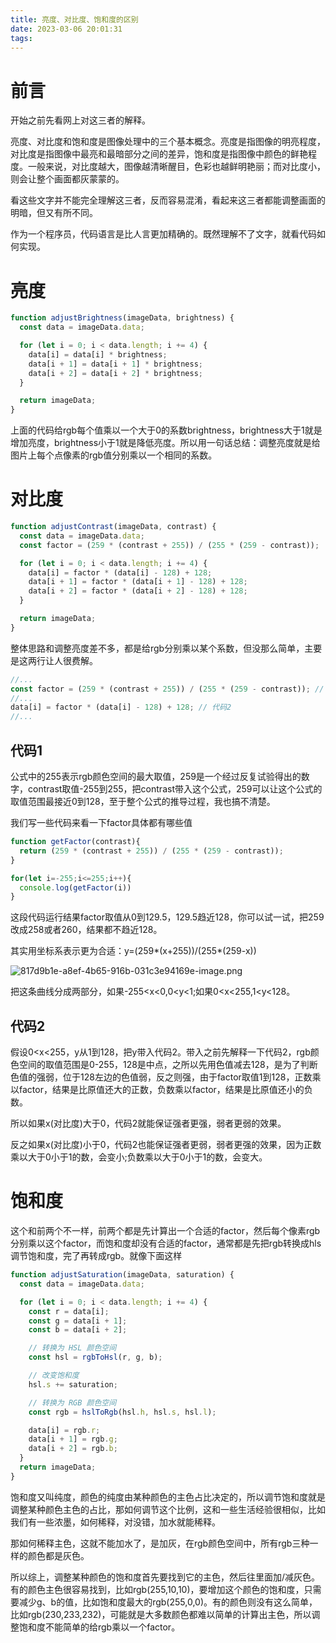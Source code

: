 ```yaml
---
title: 亮度、对比度、饱和度的区别
date: 2023-03-06 20:01:31
tags:
---
```


# 前言
开始之前先看网上对这三者的解释。

亮度、对比度和饱和度是图像处理中的三个基本概念。亮度是指图像的明亮程度，对比度是指图像中最亮和最暗部分之间的差异，饱和度是指图像中颜色的鲜艳程度。一般来说，对比度越大，图像越清晰醒目，色彩也越鲜明艳丽；而对比度小，则会让整个画面都灰蒙蒙的。

看这些文字并不能完全理解这三者，反而容易混淆，看起来这三者都能调整画面的明暗，但又有所不同。

作为一个程序员，代码语言是比人言更加精确的。既然理解不了文字，就看代码如何实现。

# 亮度
```javascript
function adjustBrightness(imageData, brightness) {
  const data = imageData.data;

  for (let i = 0; i < data.length; i += 4) {
    data[i] = data[i] * brightness;
    data[i + 1] = data[i + 1] * brightness;
    data[i + 2] = data[i + 2] * brightness;
  }

  return imageData;
}
```
上面的代码给rgb每个值乘以一个大于0的系数brightness，brightness大于1就是增加亮度，brightness小于1就是降低亮度。所以用一句话总结：调整亮度就是给图片上每个点像素的rgb值分别乘以一个相同的系数。
# 对比度
```javascript
function adjustContrast(imageData, contrast) {
  const data = imageData.data;
  const factor = (259 * (contrast + 255)) / (255 * (259 - contrast));

  for (let i = 0; i < data.length; i += 4) {
    data[i] = factor * (data[i] - 128) + 128;
    data[i + 1] = factor * (data[i + 1] - 128) + 128;
    data[i + 2] = factor * (data[i + 2] - 128) + 128;
  }

  return imageData;
}
```
整体思路和调整亮度差不多，都是给rgb分别乘以某个系数，但没那么简单，主要是这两行让人很费解。

```javascript
//...
const factor = (259 * (contrast + 255)) / (255 * (259 - contrast)); // 代码1
//...
data[i] = factor * (data[i] - 128) + 128; // 代码2
//...
```
## 代码1
公式中的255表示rgb颜色空间的最大取值，259是一个经过反复试验得出的数字，contrast取值-255到255，把contrast带入这个公式，259可以让这个公式的取值范围最接近0到128，至于整个公式的推导过程，我也搞不清楚。

我们写一些代码来看一下factor具体都有哪些值

```javascript
function getFactor(contrast){
  return (259 * (contrast + 255)) / (255 * (259 - contrast));
}

for(let i=-255;i<=255;i++){
  console.log(getFactor(i))
}
```
这段代码运行结果factor取值从0到129.5，129.5趋近128，你可以试一试，把259改成258或者260，结果都不趋近128。

其实用坐标系表示更为合适：y=(259*(x+255))/(255*(259-x))

![817d9b1e-a8ef-4b65-916b-031c3e94169e-image.png](https://likaiqiang-blog.oss-cn-beijing.aliyuncs.com/images/817d9b1e-a8ef-4b65-916b-031c3e94169e-image.png)

把这条曲线分成两部分，如果-255<x<0,0<y<1;如果0<x<255,1<y<128。
## 代码2
假设0<x<255，y从1到128，把y带入代码2。带入之前先解释一下代码2，rgb颜色空间的取值范围是0-255，128是中点，之所以先用色值减去128，是为了判断色值的强弱，位于128左边的色值弱，反之则强，由于factor取值1到128，正数乘以factor，结果是比原值还大的正数，负数乘以factor，结果是比原值还小的负数。

所以如果x(对比度)大于0，代码2就能保证强者更强，弱者更弱的效果。

反之如果x(对比度)小于0，代码2也能保证强者更弱，弱者更强的效果，因为正数乘以大于0小于1的数，会变小;负数乘以大于0小于1的数，会变大。

# 饱和度
这个和前两个不一样，前两个都是先计算出一个合适的factor，然后每个像素rgb分别乘以这个factor，而饱和度却没有合适的factor，通常都是先把rgb转换成hls调节饱和度，完了再转成rgb。就像下面这样

```javascript
function adjustSaturation(imageData, saturation) {
  const data = imageData.data;

  for (let i = 0; i < data.length; i += 4) {
    const r = data[i];
    const g = data[i + 1];
    const b = data[i + 2];

    // 转换为 HSL 颜色空间
    const hsl = rgbToHsl(r, g, b);

    // 改变饱和度
    hsl.s += saturation;

    // 转换为 RGB 颜色空间
    const rgb = hslToRgb(hsl.h, hsl.s, hsl.l);

    data[i] = rgb.r;
    data[i + 1] = rgb.g;
    data[i + 2] = rgb.b;
  }
  return imageData;
}
```
饱和度又叫纯度，颜色的纯度由某种颜色的主色占比决定的，所以调节饱和度就是调整某种颜色主色的占比，那如何调节这个比例，这和一些生活经验很相似，比如我们有一些浓墨，如何稀释，对没错，加水就能稀释。

那如何稀释主色，这就不能加水了，是加灰，在rgb颜色空间中，所有rgb三种一样的颜色都是灰色。

所以综上，调整某种颜色的饱和度首先要找到它的主色，然后往里面加/减灰色。有的颜色主色很容易找到，比如rgb(255,10,10)，要增加这个颜色的饱和度，只需要减少g、b的值，比如饱和度最大的rgb(255,0,0)。有的颜色则没有这么简单，比如rgb(230,233,232)，可能就是大多数颜色都难以简单的计算出主色，所以调整饱和度不能简单的给rgb乘以一个factor。






